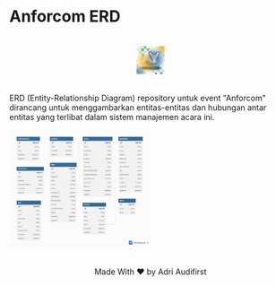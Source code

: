# Anforcom ERD
<br>

<div  align="center">
  <img src="https://github.com/hanyaseorangpelajar/anforcom-erd/blob/main/images/anforcom23.jpg" width="10%" height="auto">
</div>
<br>

ERD (Entity-Relationship Diagram) repository untuk event "Anforcom" dirancang untuk menggambarkan entitas-entitas dan hubungan antar entitas yang terlibat dalam sistem manajemen acara ini.
<br>

<div>
  <img src="https://github.com/hanyaseorangpelajar/anforcom-erd/blob/main/images/erd.png" width="50%" height="auto">
</div>
<br>

<div align="center">
  <footer>
    <p>Made With &#x2764; by Adri Audifirst</p>
  </footer>
</div>

